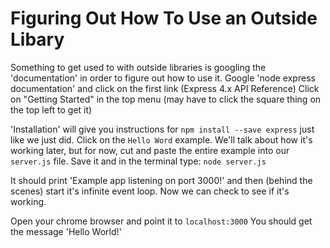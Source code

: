 # Figuring Out How To Use an Outside Libary

Something to get used to with outside libraries is googling the 'documentation' in order to figure out how to use it.  Google 'node express documentation' and click on the first link (Express 4.x API Reference)  Click on "Getting Started" in the top menu (may have to click the square thing on the top left to get it)

'Installation' will give you instructions for `npm install --save express` just like we just did.  Click on the `Hello Word` example.  We'll talk about how it's working later, but for now, cut and paste the entire example into our `server.js` file.  Save it and in the terminal type: `node server.js`

It should print 'Example app listening on port 3000!' and then (behind the scenes) start it's infinite event loop.  Now we can check to see if it's working.

Open your chrome browser and point it to `localhost:3000`  You should get the message 'Hello World!' 
